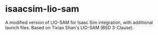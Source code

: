# isaacsim-lio-sam
A modified version of LIO-SAM for Isaac Sim integration, with additional launch files. Based on Tixiao Shan's LIO-SAM (BSD 3-Clause).
